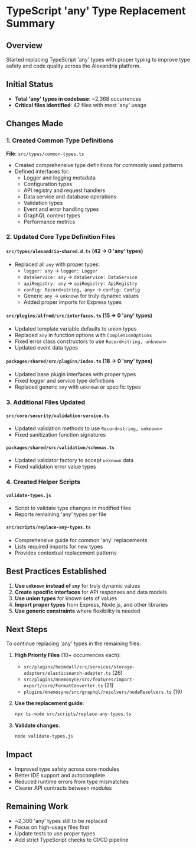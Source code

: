 # TypeScript 'any' Type Replacement Summary

## Overview
Started replacing TypeScript 'any' types with proper typing to improve type safety and code quality across the Alexandria platform.

## Initial Status
- **Total 'any' types in codebase**: ~2,368 occurrences
- **Critical files identified**: 42 files with most 'any' usage

## Changes Made

### 1. Created Common Type Definitions
**File**: `src/types/common-types.ts`
- Created comprehensive type definitions for commonly used patterns
- Defined interfaces for:
  - Logger and logging metadata
  - Configuration types
  - API registry and request handlers
  - Data service and database operations
  - Validation types
  - Event and error handling types
  - GraphQL context types
  - Performance metrics

### 2. Updated Core Type Definition Files

#### `src/types/alexandria-shared.d.ts` (42 → 0 'any' types)
- Replaced all `any` with proper types:
  - `logger: any` → `logger: Logger`
  - `dataService: any` → `dataService: DataService`
  - `apiRegistry: any` → `apiRegistry: ApiRegistry`
  - `config: Record<string, any>` → `config: Config`
  - Generic `any` → `unknown` for truly dynamic values
  - Added proper imports for Express types

#### `src/plugins/alfred/src/interfaces.ts` (15 → 0 'any' types)
- Updated template variable defaults to union types
- Replaced `any` in function options with `CompletionOptions`
- Fixed error class constructors to use `Record<string, unknown>`
- Updated event data types

#### `packages/shared/src/plugins/index.ts` (18 → 0 'any' types)
- Updated base plugin interfaces with proper types
- Fixed logger and service type definitions
- Replaced generic `any` with `unknown` or specific types

### 3. Additional Files Updated

#### `src/core/security/validation-service.ts`
- Updated validation methods to use `Record<string, unknown>`
- Fixed sanitization function signatures

#### `packages/shared/src/validation/schemas.ts`
- Updated validator factory to accept `unknown` data
- Fixed validation error value types

### 4. Created Helper Scripts

#### `validate-types.js`
- Script to validate type changes in modified files
- Reports remaining 'any' types per file

#### `src/scripts/replace-any-types.ts`
- Comprehensive guide for common 'any' replacements
- Lists required imports for new types
- Provides contextual replacement patterns

## Best Practices Established

1. **Use `unknown` instead of `any`** for truly dynamic values
2. **Create specific interfaces** for API responses and data models
3. **Use union types** for known sets of values
4. **Import proper types** from Express, Node.js, and other libraries
5. **Use generic constraints** where flexibility is needed

## Next Steps

To continue replacing 'any' types in the remaining files:

1. **High Priority Files** (10+ occurrences each):
   - `src/plugins/heimdall/src/services/storage-adapters/elasticsearch-adapter.ts` (26)
   - `src/plugins/mnemosyne/src/features/import-export/core/FormatConverter.ts` (21)
   - `plugins/mnemosyne/src/graphql/resolvers/nodeResolvers.ts` (19)

2. **Use the replacement guide**:
   ```bash
   npx ts-node src/scripts/replace-any-types.ts
   ```

3. **Validate changes**:
   ```bash
   node validate-types.js
   ```

## Impact
- Improved type safety across core modules
- Better IDE support and autocomplete
- Reduced runtime errors from type mismatches
- Clearer API contracts between modules

## Remaining Work
- ~2,300 'any' types still to be replaced
- Focus on high-usage files first
- Update tests to use proper types
- Add strict TypeScript checks to CI/CD pipeline